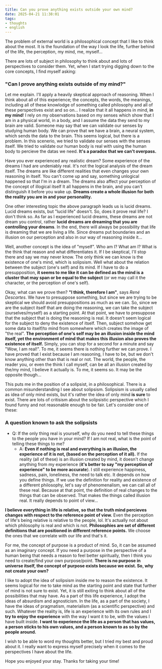 ```yaml
---
title: Can you prove anything exists outside your own mind?
date: 2025-04-21 11:38:01
tags:
- thoughts
- english
---
```

The problem of external world is a philosophical concept that I like to think about the most. It is the foundation of the way I look the life, further behind of the life, the perception, my mind, me, myself... 

There are lots of subject in philosophy to think about and lots of perspectives to consider them. Yet, when I start trying digging down to the core concepts, I find myself asking:

### **"Can I prove anything exists outside of my mind?"**

Let me explain. I'll apply a heavily skeptical approach of reasoning. When I think about all of this experience; the concepts, the words, the meanings, including all of these knowlodge of something called philosophy and all of these perspectives exist and so on... I realize that it all happens in mind, **in my mind**! I rely on my observations based on my senses which show that I am in a physical world, in a body, and I assume the data they send to my brain are valid. Someone may say that we can validate our senses by studying human body. We can prove that we have a brain, a neural system, which sends the data to the brain. This seems logical, but there is a problem. In this scenerio, we tried to validate our senses with the senses itself. We tried to validate our human body is real with using the human body to percieve the datas we need. **It's a paradox that we can't overpass.**

Have you ever experienced any realistic dream? Some experience of the dreams I had are undeniably real. It's not the logical analysis of the dream itself. The dreams are like different realities that even changes your own reasoning in itself. You can't come up and say, something unlogical happened so that I'm in a dream. The dreams also affect your perception of the concept of illogical itself It all happens in the brain, and you can't distinguish it before you wake up. **Dreams create a whole illusion for both the reality you are in and your personality.**

 One other interesting topic the above paragraph leads us is lucid dreams. Lucid dreams exists, but "lucid life" doesn't. So, does it prove real life? I don't think so. As far as I experienced lucid dreams, these dreams are not dream you control, rather **lucid dreams are dreaming that you are controlling your dreams**. In the end, there will always be possibility that life is dreaming that we are living a life. Since dreams put boundaries and an illusion on our perception and also in our way of reasoning inside it...

Well, another concept is the idea of "myself". Who am I? What am I? What is the think that reason and what differentiates it. If I be skeptical, I'll stop there and say we may never know. The only think we can know is the existence of one's mind, which is solipsism. Well what about the relation between the subject (one's self) and its mind. If I have to do a presupposition, **it seems to me like it can be defined as the mind is a cluster that may span or be equal to the subject** (or we may call it the character, or the perception of one's self).

Okay, what can we prove then? **"I think, therefore I am"**, says _René Descartes_. We have to presuppose something, but since we are trying to be skeptical we should avoid presuppositions as much as we can. So, since we are the subject itself that are doing the reasoning, we can take the subject (ourselves/myself) as a starting point. At that point, we have to presuppose that the subject that is doing the reasoning is real. It doesn't seem logical for the subject to deny the existence of itself. Then, subject somehow get some data to itself/to mind from somewhere which creates the image of "the real". **The perception of one's self may be an illusion inside the mind itself, yet the environment of mind that makes this illusion also proves the existence of itself.** Simply, you can stop for a second for a minute and say "Wow, I am real!". To me, it seems there is nothing further we can prove. I have proved that I exist because I am reasoning, I have to be, but we don't know anything other than that is real or not. The world, the people, the reader you, or even the think I call myself, can be all an illusion created by the/my mind, I believe it actually is. To me, it seems so. It may be the opposite though...

This puts me in the position of a solipsist, in a philosophical. There is a common misunderstanding I see about solipsism. Solipsism is usually called as idea of only mind exists, but it's rather the idea of only mind **is sure** to exist. There are lots of critisism about the solipsistic perspective which I found funny and not reasonable enough to be fair. Let's consider one of these:

### A question known to ask the solipsists

- Q: If the only thing real is yourself, why do you need to tell these things to the people you have in your mind? If I am not real, what is the point of telling these things to me?
    - A: **Even if nothing is real and everything is an illusion, the experience of it is not, (based on the perception of it all).** If the reality (all of these) is an illusion created by mind, it doesn't change anything from my experience (**it's better to say "my perception of experience" to be more accurate**). I still experience happiness, sadness, pain, loneliness, the need to talk etc. It depends on how you define things. If we use the definition for reality and existence of a different philosophy, let's say of phenomenalism, we can call all of these real. Because at that point, the definition of real changes to the things that can be observed. That makes the things called illusion real. It really depends to point of view...

**I believe everything in life is relative, so that the truth mind percieves changes with respect to the reference point of view.** Even the perception of life's being relative is relative to the people, lol. It's actually not about which philosophy is real and which is not. **Philosophies are set of different definitions that are positioned in different reference points.** We choose the ones that we correlate with our life and that's it.

For me, the concept of purpose is a product of mind. So, it can be assumed as an imaginary concept. If you need a purpose in the perspective of a human being that needs a reason to feel better spiritually, then I think you need to create/find your own purpose/point. **There is no purpose in universe itself, the concept of purpose exists because we exist. So, why not create your own?**

I like to adopt the idea of solipsism inside me to reason the existence. It seems logical for me to take mind as the starting point and state that further of mind is not sure to exist. Yet, it is still exiting to think about all of the possibilities that may have. As a part of this life experience, I adopt the ideas of absurdism and agnosticism. In the life, as a part of the society, I have the ideas of pragmatism, materialism (as a scientific perspective) and such. Whatever the reality is, life is an experience with its own rules and I **try to enjoy the experience** with the way I want it to be, with the values I have built inside. **I want to experience the life as a person that has values, a person sticks to his own values, and a person known to as so by the people around.**

I wish to be able to word my thoughts better, but I tried my best and proud about it. I really want to express myself precisely when it comes to the perspectives I have about the life. 

Hope you enjoyed your stay. Thanks for taking your time!

